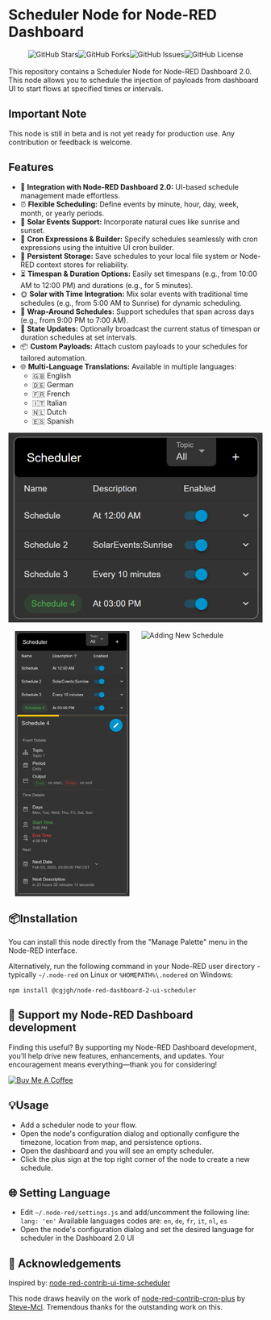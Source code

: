 # Scheduler Node for Node-RED Dashboard

<div style="display: flex; justify-content: center; align-items: center;">

<img src="https://img.shields.io/github/stars/cgjgh/node-red-dashboard-2-ui-scheduler?style=social" alt="GitHub Stars"/>
<img src="https://img.shields.io/github/forks/cgjgh/node-red-dashboard-2-ui-scheduler?style=social" alt="GitHub Forks"/>
<img src="https://img.shields.io/github/issues/cgjgh/node-red-dashboard-2-ui-scheduler" alt="GitHub Issues"/>
<img src="https://img.shields.io/github/license/cgjgh/node-red-dashboard-2-ui-scheduler" alt="GitHub License"/>
</div>
<br/>
This repository contains a Scheduler Node for Node-RED Dashboard 2.0. This node allows you to schedule the injection of payloads from dashboard UI to start flows at specified times or intervals.

## Important Note
This node is still in beta and is not yet ready for production use. Any contribution or feedback is welcome.

## Features

- 🔌 **Integration with Node-RED Dashboard 2.0:** UI-based schedule management made effortless.
- ⏰ **Flexible Scheduling:** Define events by minute, hour, day, week, month, or yearly periods.
- 🌅 **Solar Events Support:** Incorporate natural cues like sunrise and sunset.
- 📝 **Cron Expressions & Builder:** Specify schedules seamlessly with cron expressions using the intuitive UI cron builder.
- 💾 **Persistent Storage:** Save schedules to your local file system or Node-RED context stores for reliability.
- ⏳ **Timespan & Duration Options:** Easily set timespans (e.g., from 10:00 AM to 12:00 PM) and durations (e.g., for 5 minutes).
- 🌞 **Solar with Time Integration:** Mix solar events with traditional time schedules (e.g., from 5:00 AM to Sunrise) for dynamic scheduling.
- 🔄 **Wrap-Around Schedules:** Support schedules that span across days (e.g., from 9:00 PM to 7:00 AM).
- 📡 **State Updates:** Optionally broadcast the current status of timespan or duration schedules at set intervals.
- 📦 **Custom Payloads:** Attach custom payloads to your schedules for tailored automation.
- 🌐 **Multi-Language Translations:** Available in multiple languages:
  - 🇬🇧 English
  - 🇩🇪 German
  - 🇫🇷 French
  - 🇮🇹 Italian
  - 🇳🇱 Dutch
  - 🇪🇸 Spanish

![Overview](https://github.com/cgjgh/node-red-dashboard-2-ui-scheduler/blob/40658aef518f54a6068e5eb9bfc79029e86b4c16/assets/overview.png?raw=true)

<div style="display: flex; justify-content: space-evenly;">
  <img src="https://github.com/cgjgh/node-red-dashboard-2-ui-scheduler/blob/40658aef518f54a6068e5eb9bfc79029e86b4c16/assets/details.png?raw=true" alt="Details" style="width: 45%!important; margin: 0 10px;"/>
  <img src="https://github.com/cgjgh/node-red-dashboard-2-ui-scheduler/blob/40658aef518f54a6068e5eb9bfc79029e86b4c16/assets/newSchedule.gif?raw=true" alt="Adding New Schedule" style="width: 45%!important; margin: 0 10px;"/>
</div>



## 📦Installation

You can install this node directly from the "Manage Palette" menu in the Node-RED interface.

Alternatively, run the following command in your Node-RED user directory - typically `~/.node-red` on Linux or `%HOMEPATH%\.nodered` on Windows:

    npm install @cgjgh/node-red-dashboard-2-ui-scheduler

## 🤝 Support my Node-RED Dashboard development
Finding this useful? By supporting my Node-RED Dashboard development, you’ll help drive new features, enhancements, and updates. Your encouragement means everything—thank you for considering!

<a href="https://www.buymeacoffee.com/cgjgh" target="_blank"><img src="https://cdn.buymeacoffee.com/buttons/v2/arial-blue.png" alt="Buy Me A Coffee" style="height: 60px !important;width: 217px !important;" ></a>

## 💡Usage

- Add a scheduler node to your flow.
- Open the node's configuration dialog and optionally configure the timezone, location from map, and persistence options.
- Open the dashboard and you will see an empty scheduler. 
- Click the plus sign at the top right corner of the node to create a new schedule.

## 🌐 Setting Language
 - Edit <code>~/.node-red/settings.js</code> and add/uncomment the following line: <code>lang: 'en'</code> Available languages codes are: <code>en</code>, <code>de</code>, <code>fr</code>, <code>it</code>, <code>nl</code>, <code>es</code>
 - Open the node's configuration dialog and set the desired language for scheduler in the Dashboard 2.0 UI

## 🙏 Acknowledgements

Inspired by: [node-red-contrib-ui-time-scheduler](https://flows.nodered.org/node/node-red-contrib-ui-time-scheduler)

This node draws heavily on the work of [node-red-contrib-cron-plus](https://flows.nodered.org/node/node-red-contrib-cron-plus) by [Steve-Mcl](https://github.com/Steve-Mcl). Tremendous thanks for the outstanding work on this.